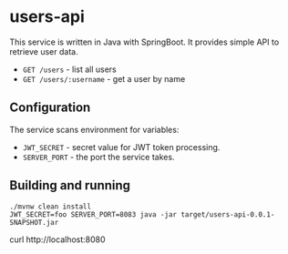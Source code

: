 # users-api
This service is written in Java with SpringBoot. It provides simple API to retrieve user data.

- `GET /users` - list all users
- `GET /users/:username` - get a user by name

## Configuration

The service scans environment for variables:
- `JWT_SECRET` - secret value for JWT token processing.
- `SERVER_PORT` - the port the service takes.

## Building and running

```
./mvnw clean install
JWT_SECRET=foo SERVER_PORT=8083 java -jar target/users-api-0.0.1-SNAPSHOT.jar
```


curl http://localhost:8080